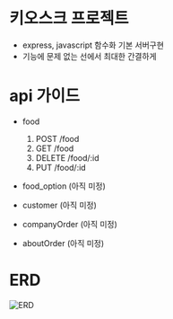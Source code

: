# 키오스크 프로젝트

- express, javascript 함수화 기본 서버구현
- 기능에 문제 없는 선에서 최대한 간결하게

# api 가이드

- food

  1. POST /food
  2. GET /food
  3. DELETE /food/:id
  4. PUT /food/:id

- food_option
  (아직 미정)
- customer
  (아직 미정)
- companyOrder
  (아직 미정)
- aboutOrder
  (아직 미정)

# ERD

![ERD](https://ifh.cc/g/Qn26oX.png)
